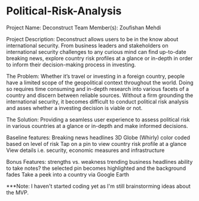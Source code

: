 # Political-Risk-Analysis


Project Name: Deconstruct
Team Member(s): Zoufishan Mehdi

Project Description:
Deconstruct allows users to be in the know about international security. From business leaders and stakeholders on international security challenges to any curious mind can find up-to-date breaking news, explore country risk profiles at a glance or in-depth in order to inform their decision-making process in investing.

The Problem:
Whether it’s travel or investing in a foreign country, people have a limited scope of the geopolitical context throughout the world. Doing so requires time consuming and in-depth research into various facets of a country and discern between reliable sources. Without a firm grounding the international security, it becomes difficult to conduct political risk analysis and asses whether a investing decision is viable or not.

The Solution:
Providing a seamless user experience to assess political risk in various countries at a glance or in-depth and make informed decisions. 

Baseline features:
Breaking news headlines
3D Globe (Whirly) color coded based on level of risk
Tap on a pin to view country risk profile at a glance
View details i.e. security, economic measures and infrastructure 


Bonus Features:
strengths vs. weakness
trending business headlines 
ability to take notes?
the selected pin becomes highlighted and the background fades 
Take a peek into a country via Google Earth



***Note: I haven't started coding yet as I'm still brainstorming ideas about the MVP.
